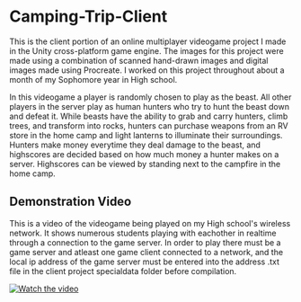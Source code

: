 # Camping-Trip-Client

This is the client portion of an online multiplayer videogame project I made in the Unity cross-platform game engine. The images for this project were made using a combination of scanned hand-drawn images and digital images made using Procreate. I worked on this project throughout about a month of my Sophomore year in High school.

In this videogame a player is randomly chosen to play as the beast. All other players in the server play as human hunters who try to hunt the beast down and defeat it. While beasts have the ability to grab and carry hunters, climb trees, and transform into rocks, hunters can purchase weapons from an RV store in the home camp and light lanterns to illuminate their surroundings. Hunters make money everytime they deal damage to the beast, and highscores are decided based on how much money a hunter makes on a server. Highscores can be viewed by standing next to the campfire in the home camp.

## Demonstration Video

This is a video of the videogame being played on my High school's wireless network. It shows numerous students playing with eachother in realtime through a connection to the game server. In order to play there must be a game server and atleast one game client connected to a network, and the local ip address of the game server must be entered into the address .txt file in the client project specialdata folder before compilation.

[![Watch the video](https://img.youtube.com/vi/RgiiyS6nZ5A/maxresdefault.jpg)](https://youtu.be/RgiiyS6nZ5A)

